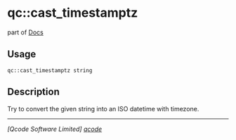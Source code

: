 qc::cast_timestamptz
====================

part of [Docs](.)

Usage
-----
`qc::cast_timestamptz string`

Description
-----------
Try to convert the given string into an ISO datetime with timezone.

----------------------------------
*[Qcode Software Limited] [qcode]*

[qcode]: www.qcode.co.uk "Qcode Software"
